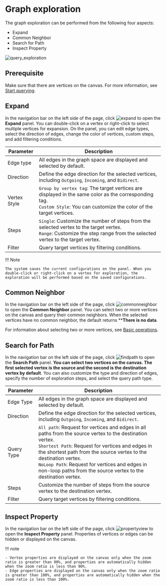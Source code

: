 # Graph exploration

The graph exploration can be performed from the following four aspects:

- Expand
- Common Neighbor
- Search for Path
- Inspect Property

![query_exploration](https://docs-cdn.nebula-graph.com.cn/figures/exploration-query-22-04-06_en.gif)

## Prerequisite

Make sure that there are vertices on the canvas. For more information, see [Start querying](ex-ug-query-exploration.md).

## Expand

In the navigation bar on the left side of the page, click ![expand](https://docs-cdn.nebula-graph.com.cn/figures/nav-expand.png) to open the **Expand** panel. You can double-click on a vertex or right-click to select multiple vertices for expansion. On the panel, you can edit edge types, select the direction of edges, change the color of vertices, custom steps, and add filtering conditions. 

| Parameter     | Description                                                         |
| -------- | ------------------------------------------------------------ |
| Edge type   | All edges in the graph space are displayed and selected by default.                           |
| Direction     | Define the edge direction for the selected vertices, including `Outgoing`, `Incoming`, and `Bidirect`. |
| Vertex Style | `Group by vertex tag`: The target vertices are displayed in the same color as the corresponding tag.<br />`Custom Style`: You can customize the color of the target vertices. |
| Steps     | `Single`: Customize the number of steps from the selected vertex to the target vertex.<br />`Range`: Customize the step range from the selected vertex to the target vertex.  |
| Filter | Query target vertices by filtering conditions.                                      |

!!! Note

    The system saves the current configurations on the panel. When you double-click or right-click on a vertex for exploration, the exploration will be performed based on the saved configurations.


## Common Neighbor

In the navigation bar on the left side of the page, click ![commonneighbor](https://docs-cdn.nebula-graph.com.cn/figures/nav-commonNeighbor.png) to open the **Common Neighbor** panel. You can select two or more vertices on the canvas and query their common neighbors. When the selected vertices have no common neighbor, the default returns ****There is no data**.

For information about selecting two or more vertices, see [Basic operations](ex-ug-shortcuts.md).

## Search for Path

In the navigation bar on the left side of the page, click ![findpath](https://docs-cdn.nebula-graph.com.cn/figures/nav-findPath.png) to open the **Search Path** panel. **You can select two vertices on the canvas. The first selected vertex is the source and the second is the destination vertex by default**. You can also customize the type and direction of edges, specify the number of exploration steps, and select the query path type.

| Parameter     | Description                                                         |
| -------- | ------------------------------------------------------------ |
| Edge Type   | All edges in the graph space are displayed and selected by default.                            |
| Direction     | Define the edge direction for the selected vertices, including `Outgoing`, `Incoming`, and `Bidirect`. |
| Query Type | `All path`: Request for vertices and edges in all paths from the source vertex to the destination vertex.<br />`Shortest Path`: Request for vertices and edges in the shortest path from the source vertex to the destination vertex.<br />`NoLoop Path`: Request for vertices and edges in non-loop paths from the source vertex to the destination vertex. |
| Steps | Customize the number of steps from the source vertex to the destination vertex.                                   |
| Filter | Query target vertices by filtering conditions.                                     |

## Inspect Property

In the navigation bar on the left side of the page, click ![propertyview](https://docs-cdn.nebula-graph.com.cn/figures/nav-propertyView.png) to open the **Inspect Property** panel. Properties of vertices or edges can be hidden or displayed on the canvas.

!!! note

    - Vertex properties are displayed on the canvas only when the zoom ratio is greater than 90%, and properties are automatically hidden when the zoom ratio is less than 90%.
    - Edge properties are displayed on the canvas only when the zoom ratio is greater than 100%, and properties are automatically hidden when the zoom ratio is less than 100%.